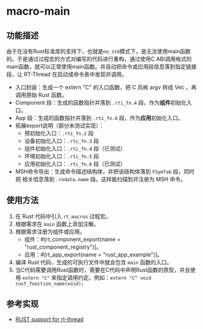 # macro-main

## 功能描述

由于在没有Rust标准库的支持下，也就是`no_std`模式下，是无法使用main函数的。于是通过过程宏的方式对编写的代码进行重构，通过使用C ABI调用格式的main函数，就可以正常使用main函数。并自动把命令或应用段信息落到指定链接段，让 RT-Thread 在启动或命令表中发现并调用。

* 入口封装：生成一个 extern "C" 的入口函数，把 C 风格 argv 转成 Vec<ParamItem> ，再调用原始 Rust 函数。
* Component 段：生成的函数指针并落到 `.rti_fn.4` 段，作为**组件**初始化入口。
* App 段：生成的函数指针并落到 `.rti_fn.6` 段，作为**应用**初始化入口。
* 拓展export说明（部分未测试实现）：
  * 预初始化入口：`.rti_fn.2` 段
  * 设备初始化入口：`.rti_fn.3` 段
  * 组件初始化入口：`.rti_fn.4` 段（已测试）
  * 环境初始化入口：`.rti_fn.5` 段
  * 应用初始化入口：`.rti_fn.6` 段（已测试）
* MSH命令导出：生成命令描述结构体，并把该结构体落到 `FSymTab` 段，同时把 相关信息落到 `.rodata.name` 段。这样能扫描到并注册为 MSH 命令。

## 使用方法

1. 在 Rust 代码中引入 `rt_macros` 过程宏。
2. 根据需求在 `main` 函数上添加注解。
3. 根据需求注册为组件或应用。
   * 组件：#[rt_component_export(name = "rust_component_registry")]。
   * 应用：#[rt_app_export(name = "rust_app_example")]。
4. 编译 Rust 代码，生成的可执行文件中就会包含 `main` 函数的入口。
5. 当C代码需要调用Rust函数时，需要在C代码中声明Rust函数的原型，并且使用 `extern "C"` 来指定调用约定。例如：`extern "C" void rust_function_name(void);`

## 参考实现

- [RUST support for rt-thread](https://github.com/rust-for-rtthread/rtt_rust)
